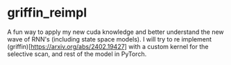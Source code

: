 # griffin_reimpl
A fun way to apply my new cuda knowledge and better understand the new wave of RNN's (including state space models).
I will try to re implement (griffin)[https://arxiv.org/abs/2402.19427] with a custom kernel for the selective scan, and rest of the model in PyTorch.

